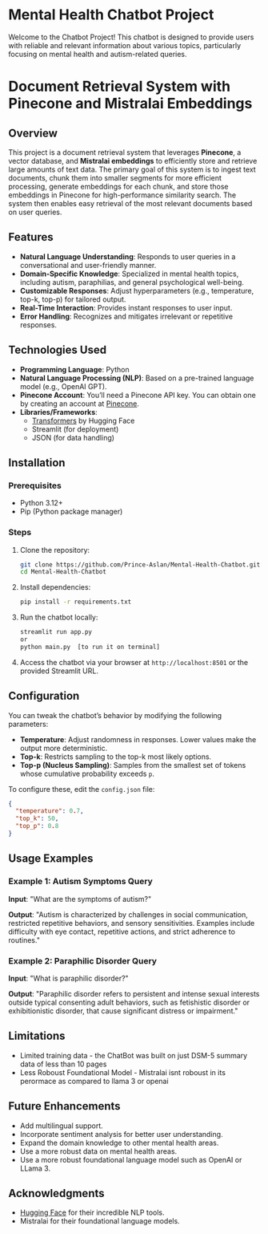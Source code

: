 # Mental Health Chatbot Project

Welcome to the Chatbot Project! This chatbot is designed to provide users with reliable and relevant information about various topics, particularly focusing on mental health and autism-related queries.

# Document Retrieval System with Pinecone and Mistralai Embeddings

## Overview

This project is a document retrieval system that leverages **Pinecone**, a vector database, and **Mistralai embeddings** to efficiently store and retrieve large amounts of text data. The primary goal of this system is to ingest text documents, chunk them into smaller segments for more efficient processing, generate embeddings for each chunk, and store those embeddings in Pinecone for high-performance similarity search. The system then enables easy retrieval of the most relevant documents based on user queries.

## Features

- **Natural Language Understanding**: Responds to user queries in a conversational and user-friendly manner.
- **Domain-Specific Knowledge**: Specialized in mental health topics, including autism, paraphilias, and general psychological well-being.
- **Customizable Responses**: Adjust hyperparameters (e.g., temperature, top-k, top-p) for tailored output.
- **Real-Time Interaction**: Provides instant responses to user input.
- **Error Handling**: Recognizes and mitigates irrelevant or repetitive responses.

## Technologies Used

- **Programming Language**: Python
- **Natural Language Processing (NLP)**: Based on a pre-trained language model (e.g., OpenAI GPT).
- **Pinecone Account**: You’ll need a Pinecone API key. You can obtain one by creating an account at [Pinecone](https://www.pinecone.io/).
- **Libraries/Frameworks**:
  - [Transformers](https://github.com/huggingface/transformers) by Hugging Face
  - Streamlit (for deployment)
  - JSON (for data handling)

## Installation

### Prerequisites
- Python 3.12+
- Pip (Python package manager)

### Steps
1. Clone the repository:
   ```bash
   git clone https://github.com/Prince-Aslan/Mental-Health-Chatbot.git
   cd Mental-Health-Chatbot
   ```

2. Install dependencies:
   ```bash
   pip install -r requirements.txt
   ```

3. Run the chatbot locally:
   ```bash
   streamlit run app.py
   or
   python main.py  [to run it on terminal]
   ```

4. Access the chatbot via your browser at `http://localhost:8501` or the provided Streamlit URL.

## Configuration

You can tweak the chatbot’s behavior by modifying the following parameters:

- **Temperature**: Adjust randomness in responses. Lower values make the output more deterministic.
- **Top-k**: Restricts sampling to the top-k most likely options.
- **Top-p (Nucleus Sampling)**: Samples from the smallest set of tokens whose cumulative probability exceeds `p`.

To configure these, edit the `config.json` file:
```json
{
  "temperature": 0.7,
  "top_k": 50,
  "top_p": 0.8
}
```

## Usage Examples
### Example 1: Autism Symptoms Query
**Input**: "What are the symptoms of autism?"

**Output**:
"Autism is characterized by challenges in social communication, restricted repetitive behaviors, and sensory sensitivities. Examples include difficulty with eye contact, repetitive actions, and strict adherence to routines."

### Example 2: Paraphilic Disorder Query
**Input**: "What is paraphilic disorder?"

**Output**:
"Paraphilic disorder refers to persistent and intense sexual interests outside typical consenting adult behaviors, such as fetishistic disorder or exhibitionistic disorder, that cause significant distress or impairment."

## Limitations
- Limited training data -  the ChatBot was built on just DSM-5 summary data of less than 10 pages
- Less Roboust Foundational Model - Mistralai isnt roboust in its perormace as compared to llama 3 or openai

## Future Enhancements
- Add multilingual support.
- Incorporate sentiment analysis for better user understanding.
- Expand the domain knowledge to other mental health areas.
- Use a more robust data on mental health areas.
- Use a more robust foundational language model such as OpenAI or LLama 3.


## Acknowledgments
- [Hugging Face](https://huggingface.co/) for their incredible NLP tools.
- Mistralai for their foundational language models.

